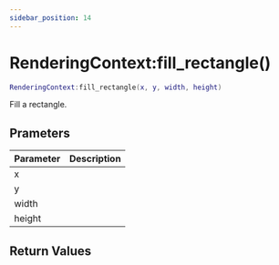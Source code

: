 ```yaml
---
sidebar_position: 14
---
```


# RenderingContext:fill_rectangle()
```lua
RenderingContext:fill_rectangle(x, y, width, height)
```
Fill a rectangle.


## Prameters
|Parameter|Description|
|-|-|
|x||
|y||
|width||
|height||


## Return Values
